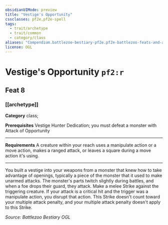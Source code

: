 ```yaml
---
obsidianUIMode: preview
title: "Vestige's Opportunity"
cssclasses: pf2e,pf2e-spell
tags:
  - trait/archetype
  - trait/common
  - category/class
aliases: "Compendium.battlezoo-bestiary-pf2e.pf2e-battlezoo-feats-and-actions.Item.waD2X3WngoV8qKlj"
license: OGL
---
```

# Vestige's Opportunity `pf2:r`
## Feat 8
### [[archetype]]

**Category** class; 



**Prerequisites** Vestige Hunter Dedication; you must defeat a monster with Attack of Opportunity
* * *
**Requirements** A creature within your reach uses a manipulate action or a move action, makes a ranged attack, or leaves a square during a move action it's using.

* * *

You built a vestige into your weapons from a monster that knew how to take advantage of openings, typically a piece of the monster that it used to make unarmed attacks. The monster's parts twitch slightly during battles, and when a foe drops their guard, they attack. Make a melee Strike against the triggering creature. If your attack is a critical hit and the trigger was a manipulate action, you disrupt that action. This Strike doesn't count toward your multiple attack penalty, and your multiple attack penalty doesn't apply to this Strike.

*Source: Battlezoo Bestiary*
*OGL*
